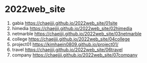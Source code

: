 # 2022web_site
1. gabia https://chaejjji.github.io/2022web_site/01site
2. himedia https://chaejjji.github.io/2022web_site/02himedia
3. netmarble https://chaejjji.github.io/2022web_site/03netmarble
4. college https://chaejjji.github.io/2022web_site/04college
5. project01 https://kimhaein0809.github.io/project01/
6. travel https://chaejjji.github.io/2022web_site/06travel
7. company https://chaejjji.github.io/2022web_site/07company
